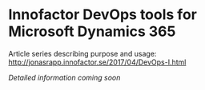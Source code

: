 ﻿# Innofactor DevOps tools for Microsoft Dynamics 365

Article series describing purpose and usage:
http://jonasrapp.innofactor.se/2017/04/DevOps-I.html


_Detailed information coming soon_